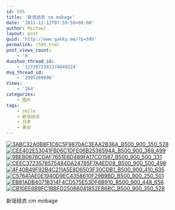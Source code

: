 ```yaml
---
id: 595
title: '新垣结衣 cm mobage'
date: '2011-12-12T07:59:59+08:00'
author: Michael
layout: post
guid: 'http://www.gakky.me/?p=595'
permalink: /595.html
post_views_count:
    - '0'
duoshuo_thread_id:
    - '1272072281174049224'
dsq_thread_id:
    - '2995269086'
Views:
    - '264'
categories:
    - 图片
tags:
    - smile
    - 新垣结衣
    - 日本
    - 美女
---
```


[![3ABC32A0B8F1C6C5F9870AC3EAA2B36A_B500_900_350_528](http://www.yui-aragaki.org/wp-content/uploads/img/3ABC32A0B8F1C6C5F9870AC3EAA2B36A_B500_900_350_528.jpeg)](http://www.yui-aragaki.org/wp-content/uploads/img/3ABC32A0B8F1C6C5F9870AC3EAA2B36A_B1280_1280_350_528.jpeg) [![CEE402E53041FB06C1DFE06B2536594A_B500_900_369_499](http://www.yui-aragaki.org/wp-content/uploads/img/CEE402E53041FB06C1DFE06B2536594A_B500_900_369_499.png)](http://www.yui-aragaki.org/wp-content/uploads/img/CEE402E53041FB06C1DFE06B2536594A_B1280_1280_369_499.png) [![9BEB0678CDAF7651E6D489FA17CD1587_B500_900_500_331](http://www.yui-aragaki.org/wp-content/uploads/img/9BEB0678CDAF7651E6D489FA17CD1587_B500_900_500_331.jpeg)](http://www.yui-aragaki.org/wp-content/uploads/img/9BEB0678CDAF7651E6D489FA17CD1587_B1280_1280_550_365.jpeg) [![CEEC3723578575484DA24785F7A4ED08_B500_900_500_498](http://www.yui-aragaki.org/wp-content/uploads/img/CEEC3723578575484DA24785F7A4ED08_B500_900_500_498.png)](http://www.yui-aragaki.org/wp-content/uploads/img/CEEC3723578575484DA24785F7A4ED08_B1280_1280_500_498.png) [![4F40B49F92B4C211A5E8D6503F30CDB1_B500_900_410_635](http://www.yui-aragaki.org/wp-content/uploads/img/4F40B49F92B4C211A5E8D6503F30CDB1_B500_900_410_635.jpeg)](http://www.yui-aragaki.org/wp-content/uploads/img/4F40B49F92B4C211A5E8D6503F30CDB1_B1280_1280_410_635.jpeg) [![C576A1AE0E1940D9EC4358610F29B9BD_B500_900_250_501](http://www.yui-aragaki.org/wp-content/uploads/img/C576A1AE0E1940D9EC4358610F29B9BD_B500_900_250_501.png)](http://www.yui-aragaki.org/wp-content/uploads/img/C576A1AE0E1940D9EC4358610F29B9BD_B1280_1280_250_501.png) [![EB81ADB4071B314F4CD575E53DF6B910_B500_900_448_656](http://www.yui-aragaki.org/wp-content/uploads/img/EB81ADB4071B314F4CD575E53DF6B910_B500_900_448_656.jpeg)](http://www.yui-aragaki.org/wp-content/uploads/img/EB81ADB4071B314F4CD575E53DF6B910_B1280_1280_448_656.jpeg) [![CB10EE6B9FC1BBFD25086041852EB6BC_B500_900_350_528](http://www.yui-aragaki.org/wp-content/uploads/img/CB10EE6B9FC1BBFD25086041852EB6BC_B500_900_350_528.jpeg)](http://www.yui-aragaki.org/wp-content/uploads/img/CB10EE6B9FC1BBFD25086041852EB6BC_B1280_1280_350_528.jpeg)

新垣结衣 cm mobage